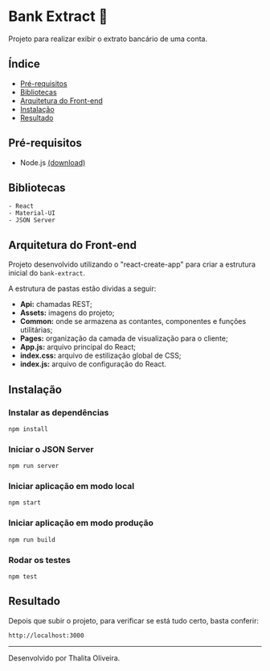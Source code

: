 # Bank Extract 🏦

Projeto para realizar exibir o extrato bancário de uma conta.

## Índice
* [Pré-requisitos](#pré-requisitos "Pré-requisitos para a execução deste projeto")
* [Bibliotecas](#bibliotecas "Bibliotecas utilizadas")
* [Arquitetura do Front-end](#arquitetura-do-front-end "Descrição da arquitetura do front-end")
* [Instalação](#instalação "Instalação do projeto")
* [Resultado](#resultado "Resultado do projeto")


## Pré-requisitos
- Node.js [(download)](https://nodejs.org)

## Bibliotecas
    - React
    - Material-UI 
    - JSON Server
    
## Arquitetura do Front-end
Projeto desenvolvido utilizando o "react-create-app" para criar a estrutura inicial do `bank-extract`.

A estrutura de pastas estão dividas a seguir:
- **Api:** chamadas REST;
- **Assets:** imagens do projeto;
- **Common:** onde se armazena as contantes, componentes e funções utilitárias;
- **Pages:** organização da camada de visualização para o cliente;
- **App.js:** arquivo principal do React;
- **index.css:** arquivo de estilização global de CSS;
- **index.js:** arquivo de configuração do React.

## Instalação
### Instalar as dependências
```
npm install
```

### Iniciar o JSON Server
```
npm run server
```

### Iniciar aplicação em modo local
```
npm start
```

### Iniciar aplicação em modo produção
```
npm run build
```

### Rodar os testes
```
npm test
```

## Resultado
Depois que subir o projeto, para verificar se está tudo certo, basta conferir:
```
http://localhost:3000
```

----

Desenvolvido por Thalita Oliveira.